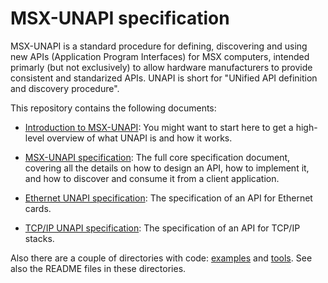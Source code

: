 # MSX-UNAPI specification

MSX-UNAPI is a standard procedure for defining, discovering and using new APIs (Application Program Interfaces) for MSX computers, intended primarly (but not exclusively) to allow hardware manufacturers to provide consistent and standarized APIs. UNAPI is short for "UNified API definition and discovery procedure".

This repository contains the following documents:

* [Introduction to MSX-UNAPI](docs/Introduction%20to%20MSX-UNAPI.md): You might want to start here to get a high-level overview of what UNAPI is and how it works.

* [MSX-UNAPI specification](docs/MSX%20UNAPI%20specification%201.1.md): The full core specification document, covering all the details on how to design an API, how to implement it, and how to discover and consume it from a client application.

* [Ethernet UNAPI specification](docs/Ethernet%20UNAPI%20specification%201.1.md): The specification of an API for Ethernet cards.

* [TCP/IP UNAPI specification](docs/TCP-IP%20UNAPI%20specification.md): The specification of an API for TCP/IP stacks.

Also there are a couple of directories with code: [examples](/examples) and [tools](/tools). See also the README files in these directories.

